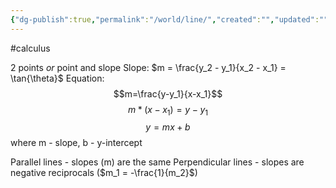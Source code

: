 ```yaml
---
{"dg-publish":true,"permalink":"/world/line/","created":"","updated":""}
---
```


#calculus 

2 points *or* point and slope
Slope: $m = \frac{y_2 - y_1}{x_2 - x_1} = \tan{\theta}$
Equation: 
$$m=\frac{y-y_1}{x-x_1}$$ 
$$m*(x-x_1)=y-y_1$$
$$y = mx + b$$
where m - slope, b - y-intercept

Parallel lines - slopes (m) are the same
Perpendicular lines - slopes are negative reciprocals ($m_1 = -\frac{1}{m_2}$)